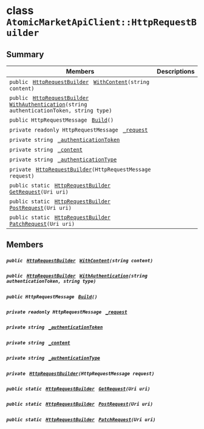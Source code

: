 # class `AtomicMarketApiClient::HttpRequestBuilder` 

## Summary

 Members                                | Descriptions                                
----------------------------------------|---------------------------------------------
`public ` [`HttpRequestBuilder`](#class_atomic_market_api_client_1_1_http_request_builder)` ` [`WithContent`](#class_atomic_market_api_client_1_1_http_request_builder_1aeebb79b7c5e479bd47ef70a51b3e125a)`(string content)` | 
`public ` [`HttpRequestBuilder`](#class_atomic_market_api_client_1_1_http_request_builder)` ` [`WithAuthentication`](#class_atomic_market_api_client_1_1_http_request_builder_1a299ac32346c583d659a8b17c6422c6a9)`(string authenticationToken, string type)` | 
`public HttpRequestMessage ` [`Build`](#class_atomic_market_api_client_1_1_http_request_builder_1aa7fd1b35577f6625266342f19f9d8ea1)`()` | 
`private readonly HttpRequestMessage ` [`_request`](#class_atomic_market_api_client_1_1_http_request_builder_1af9c69499feb895ec261a4ec57785397b) | 
`private string ` [`_authenticationToken`](#class_atomic_market_api_client_1_1_http_request_builder_1acecef2b0365a83cb899f90e3f18ccdd9) | 
`private string ` [`_content`](#class_atomic_market_api_client_1_1_http_request_builder_1a41b3b1a70073243ee5dbd4b08c405dd9) | 
`private string ` [`_authenticationType`](#class_atomic_market_api_client_1_1_http_request_builder_1a475bb512c61afd9dd697da5edf0fb906) | 
`private ` [`HttpRequestBuilder`](#class_atomic_market_api_client_1_1_http_request_builder_1a1295c84d52f3a83b0492630e49533042)`(HttpRequestMessage request)` | 
`public static ` [`HttpRequestBuilder`](#class_atomic_market_api_client_1_1_http_request_builder)` ` [`GetRequest`](#class_atomic_market_api_client_1_1_http_request_builder_1a58a5e07f5e1d4bd2e236d51d7d75cff8)`(Uri uri)` | 
`public static ` [`HttpRequestBuilder`](#class_atomic_market_api_client_1_1_http_request_builder)` ` [`PostRequest`](#class_atomic_market_api_client_1_1_http_request_builder_1a2280b2c46b37d28d11608a882d6ce365)`(Uri uri)` | 
`public static ` [`HttpRequestBuilder`](#class_atomic_market_api_client_1_1_http_request_builder)` ` [`PatchRequest`](#class_atomic_market_api_client_1_1_http_request_builder_1ab4fb4fdaf209686fc008bddbdbbae9bd)`(Uri uri)` | 

## Members

##### `public ` [`HttpRequestBuilder`](#class_atomic_market_api_client_1_1_http_request_builder)` ` [`WithContent`](#class_atomic_market_api_client_1_1_http_request_builder_1aeebb79b7c5e479bd47ef70a51b3e125a)`(string content)` 

##### `public ` [`HttpRequestBuilder`](#class_atomic_market_api_client_1_1_http_request_builder)` ` [`WithAuthentication`](#class_atomic_market_api_client_1_1_http_request_builder_1a299ac32346c583d659a8b17c6422c6a9)`(string authenticationToken, string type)` 

##### `public HttpRequestMessage ` [`Build`](#class_atomic_market_api_client_1_1_http_request_builder_1aa7fd1b35577f6625266342f19f9d8ea1)`()` 

##### `private readonly HttpRequestMessage ` [`_request`](#class_atomic_market_api_client_1_1_http_request_builder_1af9c69499feb895ec261a4ec57785397b) 

##### `private string ` [`_authenticationToken`](#class_atomic_market_api_client_1_1_http_request_builder_1acecef2b0365a83cb899f90e3f18ccdd9) 

##### `private string ` [`_content`](#class_atomic_market_api_client_1_1_http_request_builder_1a41b3b1a70073243ee5dbd4b08c405dd9) 

##### `private string ` [`_authenticationType`](#class_atomic_market_api_client_1_1_http_request_builder_1a475bb512c61afd9dd697da5edf0fb906) 

##### `private ` [`HttpRequestBuilder`](#class_atomic_market_api_client_1_1_http_request_builder_1a1295c84d52f3a83b0492630e49533042)`(HttpRequestMessage request)` 

##### `public static ` [`HttpRequestBuilder`](#class_atomic_market_api_client_1_1_http_request_builder)` ` [`GetRequest`](#class_atomic_market_api_client_1_1_http_request_builder_1a58a5e07f5e1d4bd2e236d51d7d75cff8)`(Uri uri)` 

##### `public static ` [`HttpRequestBuilder`](#class_atomic_market_api_client_1_1_http_request_builder)` ` [`PostRequest`](#class_atomic_market_api_client_1_1_http_request_builder_1a2280b2c46b37d28d11608a882d6ce365)`(Uri uri)` 

##### `public static ` [`HttpRequestBuilder`](#class_atomic_market_api_client_1_1_http_request_builder)` ` [`PatchRequest`](#class_atomic_market_api_client_1_1_http_request_builder_1ab4fb4fdaf209686fc008bddbdbbae9bd)`(Uri uri)` 

